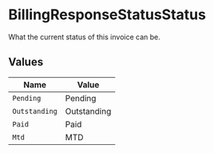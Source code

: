 # BillingResponseStatusStatus

What the current status of this invoice can be.


## Values

| Name          | Value         |
| ------------- | ------------- |
| `Pending`     | Pending       |
| `Outstanding` | Outstanding   |
| `Paid`        | Paid          |
| `Mtd`         | MTD           |